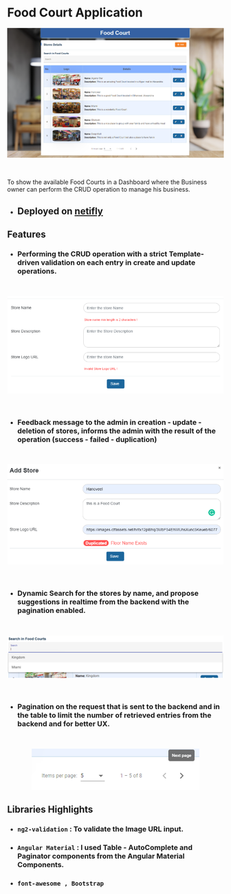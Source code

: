 # Food Court Application
<p align="center">
  <img  src="src/assets/images/foodcourt-img.png"/>
</p>
</br>

To show the available Food Courts in a Dashboard where the Business owner can perform the CRUD operation to manage his business.

- ## Deployed on [netifly](https://foodcourtstores.netlify.app/)
## Features
- ### Performing the CRUD operation with a strict Template-driven validation on each entry in create and update operations.
</br>
<p align="center">
  <img  src="src/assets/images/foodcourt-create.png"/>
</p>
</br>

- ### Feedback message to the admin in creation - update - deletion of stores, informs the admin with the result of the operation (success - failed - duplication)
</br>
<p align="center">
  <img  src="src/assets/images/foodcourt-feedback.png"/>
</p>
</br>


- ### Dynamic Search for the stores by name, and propose suggestions in realtime from the backend with the pagination enabled.
</br>
<p align="center">
  <img  src="src/assets/images/foodcourt-search.png"/>
</p>
</br>

- ### Pagination on the request that is sent to the backend and in the table to limit the number of retrieved entries from the backend and for better UX. 

</br>

<p align="center">
  <img  src="src/assets/images/foodcourt-pagination.png"/>
</p>

## Libraries Highlights

- ### ```ng2-validation``` : To validate the Image URL input.
- ### ```Angular Material``` : I used Table - AutoComplete and Paginator components from the Angular Material Components.
- ### ```font-awesome , Bootstrap```





